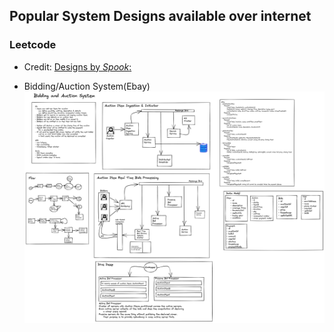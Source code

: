 ## Popular System Designs available over internet

### Leetcode        
- Credit: [Designs by _Spook_:](https://leetcode.com/discuss/interview-question/system-design?currentPage=1&orderBy=most_relevant&query=_spook_)  

- Bidding/Auction System(Ebay)        
![Bidding System](https://github.com/dxjoshi/leetcode/blob/0897790bc981577a1715e1dff5b24787265398ad/system-design/resources/leetcode_spook_designs/Auction.png)

